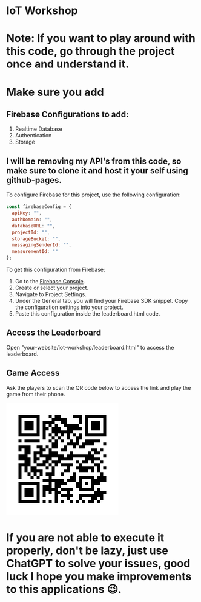 # IoT Workshop

# Note: If you want to play around with this code, go through the project once and understand it.
# Make sure you add 

## Firebase Configurations to add:
  1. Realtime Database
  2. Authentication
  3. Storage

## I will be removing my API's from this code, so make sure to clone it and host it your self using github-pages.
To configure Firebase for this project, use the following configuration:

```javascript
const firebaseConfig = {
  apiKey: "",
  authDomain: "",
  databaseURL: "",
  projectId: "",
  storageBucket: "",
  messagingSenderId: "",
  measurementId: ""
};
```

To get this configuration from Firebase:
1. Go to the [Firebase Console](https://console.firebase.google.com/).
2. Create or select your project.
3. Navigate to Project Settings.
4. Under the General tab, you will find your Firebase SDK snippet. Copy the configuration settings into your project.
5. Paste this configuration inside the leaderboard.html code.

## Access the Leaderboard

Open "your-website/iot-workshop/leaderboard.html" to access the leaderboard.

## Game Access

Ask the players to scan the QR code below to access the link and play the game from their phone.

![QR Code for website](./assets/image.png)

# If you are not able to execute it properly, don't be lazy, just use ChatGPT to solve your issues, good luck I hope you make improvements to this applications 😉.
